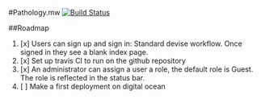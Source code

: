 #Pathology.mw
[![Build Status](https://travis-ci.org/sebastiangeiger/pathology.mw.svg?branch=develop)](https://travis-ci.org/sebastiangeiger/pathology.mw)

##Roadmap
  1. [x] Users can sign up and sign in: Standard devise workflow. Once signed in they see a blank index page.
  2. [x] Set up travis CI to run on the github repository
  3. [x] An administrator can assign a user a role, the default role is Guest. The role is reflected in the status bar.
  4. [ ] Make a first deployment on digital ocean

